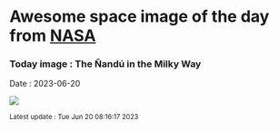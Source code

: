 
# Awesome space image of the day from [NASA](https://api.nasa.gov/)

### Today image : The Ñandú in the Milky Way
Date : 2023-06-20

![](https://apod.nasa.gov/apod/image/2306/NanduMilkyWay_Bouvier_1080.jpg)

<small>Latest update : Tue Jun 20 08:16:17 2023</small>
        